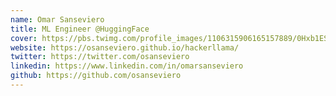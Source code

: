 ```yaml
---
name: Omar Sanseviero
title: ML Engineer @HuggingFace 
cover: https://pbs.twimg.com/profile_images/1106315906165157889/0Hxb1ESL_400x400.png
website: https://osanseviero.github.io/hackerllama/
twitter: https://twitter.com/osanseviero
linkedin: https://www.linkedin.com/in/omarsanseviero
github: https://github.com/osanseviero
---
```

